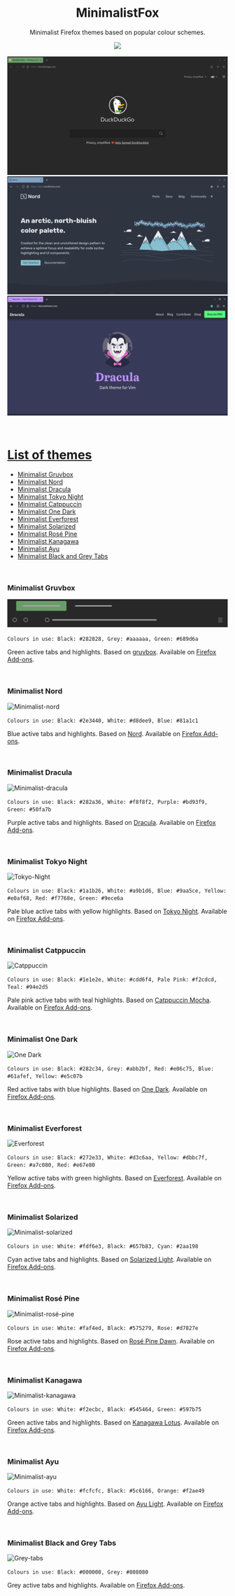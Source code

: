 <h1 align="center"> MinimalistFox</h1>
</p>


<p align="center"> Minimalist Firefox themes based on popular colour schemes.
<p align="center">
<a href="https://addons.mozilla.org/en-US/firefox/user/15578079/">
<img src="https://blog.mozilla.org/addons/files/2020/04/get-the-addon-fx-apr-2020.svg" width="99" />
    
<br/>

![minimalist-gruvbox](screenshots/minimalist-gruvbox-1.png)
![minimalist-nord](screenshots/minimalist-nord.png)
![minimalist-dracula](screenshots/minimalist-dracula-1.png)

<br/>

# List of themes

- [Minimalist Gruvbox](#minimalist-gruvbox)
- [Minimalist Nord](#minimalist-nord)
- [Minimalist Dracula](#minimalist-dracula)
- [Minimalist Tokyo Night](#minimalist-tokyo-night)
- [Minimalist Catppuccin](#minimalist-catppuccin)
- [Minimalist One Dark](#minimalist-one-dark)
- [Minimalist Everforest](#minimalist-everforest)
- [Minimalist Solarized](#minimalist-solarized)
- [Minimalist Rosé Pine](#minimalist-rosé-pine)
- [Minimalist Kanagawa](#minimalist-kanagawa)
- [Minimalist Ayu](#minimalist-ayu)
- [Minimalist Black and Grey Tabs](#minimalist-black-and-grey-tabs)

<br/>

### Minimalist Gruvbox

![Minimalist-gruvbox](themes/minimalist-gruvbox/minimalist-gruvbox.svg)

```Colours in use: Black: #282828, Grey: #aaaaaa, Green: #689d6a```

Green active tabs and highlights. Based on [gruvbox](https://github.com/morhetz/gruvbox). Available on [Firefox Add-ons](https://addons.mozilla.org/en-US/firefox/addon/minimalist-gruvbox).

<br/>

### Minimalist Nord

![Minimalist-nord](themes/minimalist-nord/minimalist-nord.svg)

```Colours in use: Black: #2e3440, White: #d8dee9, Blue: #81a1c1```

Blue active tabs and highlights. Based on [Nord](https://github.com/arcticicestudio/nord). Available on [Firefox Add-ons](https://addons.mozilla.org/en-US/firefox/addon/minimalist-nord/).

<br/>

### Minimalist Dracula

![Minimalist-dracula](themes/minimalist-dracula/minimalist-dracula.svg)

```Colours in use: Black: #282a36, White: #f8f8f2, Purple: #bd93f9, Green: #50fa7b```

Purple active tabs and highlights. Based on [Dracula](https://github.com/dracula/dracula-theme). Available on [Firefox Add-ons](https://addons.mozilla.org/en-US/firefox/addon/minimalist-dracula/).

<br/>

### Minimalist Tokyo Night

![Tokyo-Night](themes/minimalist-tokyo-night/minimalist-tokyo-night.svg)

```Colours in use: Black: #1a1b26, White: #a9b1d6, Blue: #9aa5ce, Yellow: #e0af68, Red: #f7768e, Green: #9ece6a```

Pale blue active tabs with yellow highlights. Based on [Tokyo Night](https://github.com/enkia/tokyo-night-vscode-theme). Available on [Firefox Add-ons](https://addons.mozilla.org/en-US/firefox/addon/minimalist-tokyo-night/).

<br/>

### Minimalist Catppuccin

![Catppuccin](themes/minimalist-catppuccin/minimalist-catppuccin.svg)

```Colours in use: Black: #1e1e2e, White: #cdd6f4, Pale Pink: #f2cdcd, Teal: #94e2d5```

Pale pink active tabs with teal highlights. Based on [Catppuccin Mocha](https://github.com/catppuccin). Available on [Firefox Add-ons](https://addons.mozilla.org/en-US/firefox/addon/minimalist-catppuccin/).

<br/>

### Minimalist One Dark

![One Dark](themes/minimalist-one-dark/minimalist-one-dark.svg)

```Colours in use: Black: #282c34, Grey: #abb2bf, Red: #e06c75, Blue: #61afef, Yellow: #e5c07b```

Red active tabs with blue highlights. Based on [One Dark](https://github.com/joshdick/onedark.vim). Available on [Firefox Add-ons](https://addons.mozilla.org/en-US/firefox/addon/minimalist-one-dark/).

<br/>

### Minimalist Everforest

![Everforest](themes/minimalist-everforest/minimalist-everforest.svg)

```Colours in use: Black: #272e33, White: #d3c6aa, Yellow: #dbbc7f, Green: #a7c080, Red: #e67e80```

Yellow active tabs with green highlights. Based on [Everforest](https://github.com/sainnhe/everforest). Available on [Firefox Add-ons](https://addons.mozilla.org/en-US/firefox/addon/minimalist-everforest/).

<br/>

### Minimalist Solarized

![Minimalist-solarized](themes/minimalist-solarized/minimalist-solarized.png)

```Colours in use: White: #fdf6e3, Black: #657b83, Cyan: #2aa198```

Cyan active tabs and highlights. Based on [Solarized Light](https://github.com/altercation/solarized). Available on [Firefox Add-ons](https://addons.mozilla.org/en-US/firefox/addon/minimalist-solarized/).
    
<br/>
    
### Minimalist Rosé Pine

![Minimalist-rosé-pine](themes/minimalist-rose-pine/minimalist-rose-pine.png)

```Colours in use: White: #faf4ed, Black: #575279, Rose: #d7827e```

Rose active tabs and highlights. Based on [Rosé Pine Dawn](https://github.com/rose-pine). Available on [Firefox Add-ons](https://addons.mozilla.org/en-US/firefox/addon/minimalist-ros%C3%A9-pine/).
    
<br/>

### Minimalist Kanagawa

![Minimalist-kanagawa](themes/minimalist-kanagawa/minimalist-kanagawa.png)

```Colours in use: White: #f2ecbc, Black: #545464, Green: #597b75```

Green active tabs and highlights. Based on [Kanagawa Lotus](https://github.com/rebelot/kanagawa.nvim). Available on [Firefox Add-ons](https://addons.mozilla.org/en-US/firefox/addon/minimalist-kanagawa/).
    
<br/>

### Minimalist Ayu

![Minimalist-ayu](themes/minimalist-ayu/minimalist-ayu.png)

```Colours in use: White: #fcfcfc, Black: #5c6166, Orange: #f2ae49```

Orange active tabs and highlights. Based on [Ayu Light](https://github.com/dempfi/ayu). Available on [Firefox Add-ons](https://addons.mozilla.org/en-US/firefox/addon/minimalist-ayu/).

<br/>

### Minimalist Black and Grey Tabs

![Grey-tabs](themes/black-and-grey-tabs/grey-tabs.svg)

```Colours in use: Black: #000000, Grey: #808080```

Grey active tabs and highlights. Available on [Firefox Add-ons](https://addons.mozilla.org/en-US/firefox/addon/minimalist-black-and-grey-tabs/).
